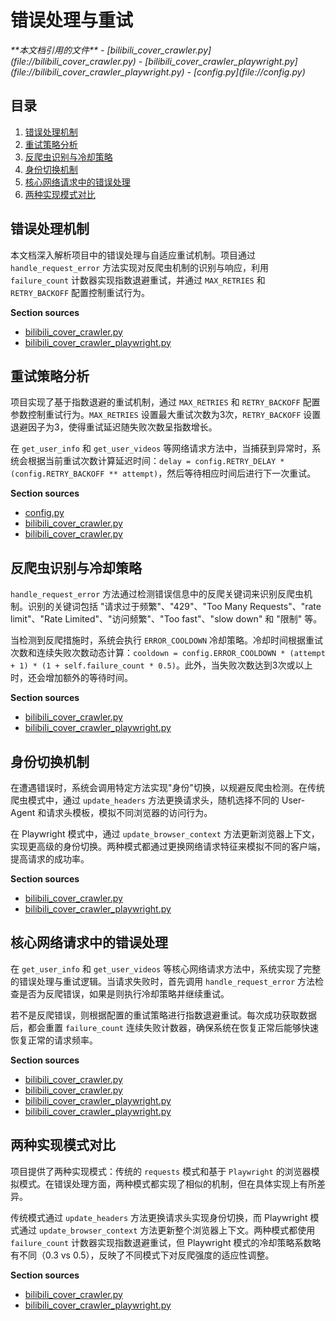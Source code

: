 # 错误处理与重试

<cite>
**本文档引用的文件**
- [bilibili_cover_crawler.py](file://bilibili_cover_crawler.py)
- [bilibili_cover_crawler_playwright.py](file://bilibili_cover_crawler_playwright.py)
- [config.py](file://config.py)
</cite>

## 目录
1. [错误处理机制](#错误处理机制)
2. [重试策略分析](#重试策略分析)
3. [反爬虫识别与冷却策略](#反爬虫识别与冷却策略)
4. [身份切换机制](#身份切换机制)
5. [核心网络请求中的错误处理](#核心网络请求中的错误处理)
6. [两种实现模式对比](#两种实现模式对比)

## 错误处理机制

本文档深入解析项目中的错误处理与自适应重试机制。项目通过 `handle_request_error` 方法实现对反爬虫机制的识别与响应，利用 `failure_count` 计数器实现指数退避重试，并通过 `MAX_RETRIES` 和 `RETRY_BACKOFF` 配置控制重试行为。

**Section sources**
- [bilibili_cover_crawler.py](file://bilibili_cover_crawler.py#L115-L152)
- [bilibili_cover_crawler_playwright.py](file://bilibili_cover_crawler_playwright.py#L837-L869)

## 重试策略分析

项目实现了基于指数退避的重试机制，通过 `MAX_RETRIES` 和 `RETRY_BACKOFF` 配置参数控制重试行为。`MAX_RETRIES` 设置最大重试次数为3次，`RETRY_BACKOFF` 设置退避因子为3，使得重试延迟随失败次数呈指数增长。

在 `get_user_info` 和 `get_user_videos` 等网络请求方法中，当捕获到异常时，系统会根据当前重试次数计算延迟时间：`delay = config.RETRY_DELAY * (config.RETRY_BACKOFF ** attempt)`，然后等待相应时间后进行下一次重试。

**Section sources**
- [config.py](file://config.py#L123-L125)
- [bilibili_cover_crawler.py](file://bilibili_cover_crawler.py#L165-L204)
- [bilibili_cover_crawler.py](file://bilibili_cover_crawler.py#L206-L293)

## 反爬虫识别与冷却策略

`handle_request_error` 方法通过检测错误信息中的反爬关键词来识别反爬虫机制。识别的关键词包括 "请求过于频繁"、"429"、"Too Many Requests"、"rate limit"、"Rate Limited"、"访问频繁"、"Too fast"、"slow down" 和 "限制" 等。

当检测到反爬措施时，系统会执行 `ERROR_COOLDOWN` 冷却策略。冷却时间根据重试次数和连续失败次数动态计算：`cooldown = config.ERROR_COOLDOWN * (attempt + 1) * (1 + self.failure_count * 0.5)`。此外，当失败次数达到3次或以上时，还会增加额外的等待时间。

**Section sources**
- [bilibili_cover_crawler.py](file://bilibili_cover_crawler.py#L115-L152)
- [bilibili_cover_crawler_playwright.py](file://bilibili_cover_crawler_playwright.py#L837-L869)

## 身份切换机制

在遭遇错误时，系统会调用特定方法实现"身份"切换，以规避反爬虫检测。在传统爬虫模式中，通过 `update_headers` 方法更换请求头，随机选择不同的 User-Agent 和请求头模板，模拟不同浏览器的访问行为。

在 Playwright 模式中，通过 `update_browser_context` 方法更新浏览器上下文，实现更高级的身份切换。两种模式都通过更换网络请求特征来模拟不同的客户端，提高请求的成功率。

**Section sources**
- [bilibili_cover_crawler.py](file://bilibili_cover_crawler.py#L35-L64)
- [bilibili_cover_crawler_playwright.py](file://bilibili_cover_crawler_playwright.py#L837-L869)

## 核心网络请求中的错误处理

在 `get_user_info` 和 `get_user_videos` 等核心网络请求方法中，系统实现了完整的错误处理与重试逻辑。当请求失败时，首先调用 `handle_request_error` 方法检查是否为反爬错误，如果是则执行冷却策略并继续重试。

若不是反爬错误，则根据配置的重试策略进行指数退避重试。每次成功获取数据后，都会重置 `failure_count` 连续失败计数器，确保系统在恢复正常后能够快速恢复正常的请求频率。

**Section sources**
- [bilibili_cover_crawler.py](file://bilibili_cover_crawler.py#L165-L204)
- [bilibili_cover_crawler.py](file://bilibili_cover_crawler.py#L206-L293)
- [bilibili_cover_crawler_playwright.py](file://bilibili_cover_crawler_playwright.py#L871-L949)
- [bilibili_cover_crawler_playwright.py](file://bilibili_cover_crawler_playwright.py#L1789-L1852)

## 两种实现模式对比

项目提供了两种实现模式：传统的 `requests` 模式和基于 `Playwright` 的浏览器模拟模式。在错误处理方面，两种模式都实现了相似的机制，但在具体实现上有所差异。

传统模式通过 `update_headers` 方法更换请求头实现身份切换，而 Playwright 模式通过 `update_browser_context` 方法更新整个浏览器上下文。两种模式都使用 `failure_count` 计数器实现指数退避重试，但 Playwright 模式的冷却策略系数略有不同（0.3 vs 0.5），反映了不同模式下对反爬强度的适应性调整。

**Section sources**
- [bilibili_cover_crawler.py](file://bilibili_cover_crawler.py#L115-L152)
- [bilibili_cover_crawler_playwright.py](file://bilibili_cover_crawler_playwright.py#L837-L869)